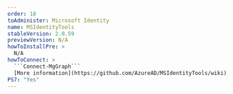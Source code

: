```yaml
---
order: 18
toAdminister: Microsoft Identity
name: MSIdentityTools
stableVersion: 2.0.59
previewVersion: N/A
howToInstallPre: >
  N/A
howToConnect: >
  ```Connect-MgGraph```
  [More information](https://github.com/AzureAD/MSIdentityTools/wiki)
PS7: "Yes"
---
```

